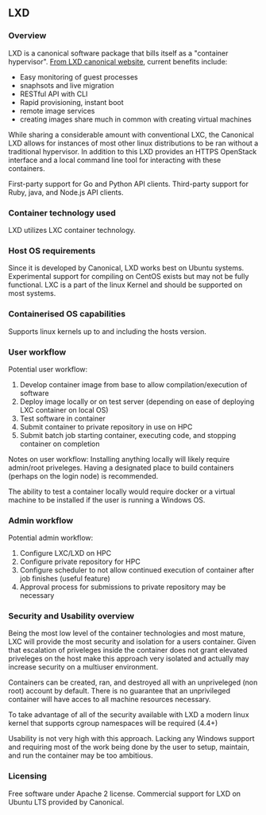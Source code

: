 ## LXD
### Overview
LXD is a canonical software package that bills itself as a "container hypervisor".  [From LXD canonical website][1], current benefits include:

* Easy monitoring of guest processes
* snaphsots and live migration
* RESTful API with CLI
* Rapid provisioning, instant boot
* remote image services
* creating images share much in common with creating virtual machines 

While sharing a considerable amount with conventional LXC, the Canonical LXD allows for instances of most other linux distributions to be ran without a traditional hypervisor.  In addition to this LXD provides an HTTPS OpenStack interface and a local command line tool for interacting with these containers.

First-party support for Go and Python API clients. Third-party support for Ruby, java, and Node.js API clients. 

### Container technology used
LXD utilizes LXC container technology.

### Host OS requirements
Since it is developed by Canonical, LXD works best on Ubuntu systems.  Experimental support for compiling on CentOS exists but may not be fully functional.
LXC is a part of the linux Kernel and should be supported on most systems.

### Containerised OS capabilities
Supports linux kernels up to and including the hosts version.

### User workflow
Potential user workflow:
1. Develop container image from base to allow compilation/execution of software
2. Deploy image locally or on test server (depending on ease of deploying LXC container on local OS)
3. Test software in container
4. Submit container to private repository in use on HPC
5. Submit batch job starting container, executing code, and stopping container on completion

Notes on user workflow: Installing anything locally will likely require admin/root priveleges.  Having a designated place to build containers (perhaps on the login node) is recommended.

The ability to test a container locally would require docker or a virtual machine to be installed if the user is running a Windows OS.

### Admin workflow
Potential admin workflow:
1. Configure LXC/LXD on HPC
2. Configure private repository for HPC
3. Configure scheduler to not allow continued execution of container after job finishes (useful feature)
4. Approval process for submissions to private repository may be necessary

### Security and Usability overview
Being the most low level of the container technologies and most mature, LXC will provide the most security and isolation for a users container.  Given that escalation of priveleges inside the container does not grant elevated priveleges on the host make this approach very isolated and actually may increase security on a multiuser environment.

Containers can be created, ran, and destroyed all with an unpriveleged (non root) account by default.  There is no guarantee that an unprivileged container will have acces to all machine resources necessary.

To take advantage of all of the security available with LXD a modern linux kernel that supports cgroup namespaces will be required (4.4+)

Usability is not very high with this approach.  Lacking any Windows support and requiring most of the work being done by the user to setup, maintain, and run the container may be too ambitious.

### Licensing
Free software under Apache 2 license.  Commercial support for LXD on Ubuntu LTS provided by Canonical.

[1]:https://www.ubuntu.com/containers/lxd
[2]:https://oliverveits.wordpress.com/2016/09/11/lxd-vs-docker-or-getting-started-with-lxd-containers/
